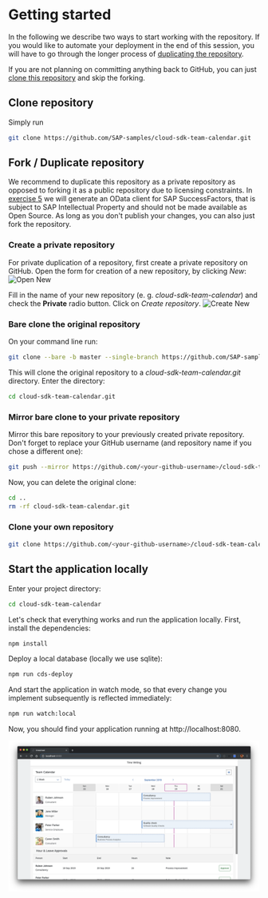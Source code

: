 # Getting started
In the following we describe two ways to start working with the repository.
If you would like to automate your deployment in the end of this session, you will have to go through the longer process of [duplicating the repository](#fork-duplicate-repository).

If you are not planning on committing anything back to GitHub, you can just [clone this repository](#clone-repository) and skip the forking.

## Clone repository
Simply run
```sh
git clone https://github.com/SAP-samples/cloud-sdk-team-calendar.git
```
<!-- ```sh
git clone -b cloud-sdk-team-calendar --single-branch https://github.com/SAP/cloud-s4-sdk-book.git cloud-sdk-team-calendar
``` -->

## Fork / Duplicate repository
We recommend to duplicate this repository as a private repository as opposed to forking it as a public repository due to licensing constraints. In [exercise 5](05-generate-odata-client.md) we will generate an OData client for SAP SuccessFactors, that is subject to SAP Intellectual Property and should not be made available as Open Source. As long as you don't publish your changes, you can also just fork the repository.

### Create a private repository
For private duplication of a repository, first create a private repository on GitHub.
Open the form for creation of a new repository, by clicking *New*:
<img src="images/open-new.png" alt="Open New" width="350px">

Fill in the name of your new repository (e. g. *cloud-sdk-team-calendar*) and check the **Private** radio button. Click on *Create repository*.
![Create New](images/create-new.png)

### Bare clone the original repository
On your command line run:
```sh
git clone --bare -b master --single-branch https://github.com/SAP-samples/cloud-sdk-team-calendar.git
```

<!-- ```sh
git clone --bare -b cloud-sdk-team-calendar --single-branch https://github.com/SAP/cloud-s4-sdk-book.git cloud-sdk-team-calendar.git
``` -->
This will clone the original repository to a *cloud-sdk-team-calendar.git* directory. Enter the directory:

```sh
cd cloud-sdk-team-calendar.git
```

### Mirror bare clone to your private repository
Mirror this bare repository to your previously created private repository. Don't forget to replace your GitHub username (and repository name if you chose a different one):
```sh
git push --mirror https://github.com/<your-github-username>/cloud-sdk-team-calendar.git
```

Now, you can delete the original clone:
```sh
cd ..
rm -rf cloud-sdk-team-calendar.git
```

### Clone your own repository
```sh
git clone https://github.com/<your-github-username>/cloud-sdk-team-calendar.git
```

## Start the application locally
Enter your project directory:
```sh
cd cloud-sdk-team-calendar
```

Let's check that everything works and run the application locally. First, install the dependencies:

```sh
npm install
```

Deploy a local database (locally we use sqlite):
```sh
npm run cds-deploy
```

And start the application in watch mode, so that every change you implement subsequently is reflected immediately:
```sh
npm run watch:local
```

Now, you should find your application running at http://localhost:8080.

![Local Deployment](images/local-deployment.png)
